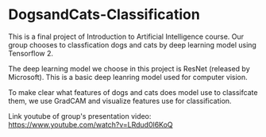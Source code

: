 # DogsandCats-Classification
This is a final project of Introduction to Artificial Intelligence course. Our group chooses to classfication dogs and cats by deep learning model using Tensorflow 2.

The deep learning model we choose in this project is ResNet (released by Microsoft). This is a basic deep leanring model used for computer vision. 

To make clear what features of dogs and cats does model use to classifcate them, we use GradCAM and visualize features use for classification.

Link youtube of group's presentation video: https://www.youtube.com/watch?v=LRdud0l6KoQ
